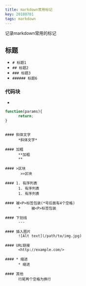 ```yaml
---
title: markdown常用标记
key: 20180701
tags: markdown
---
```

记录markdown常用的标记
<!--more-->
## 标题  
* `# 标题1`  
* `## 标题2`
* `### 标题3`
* `###### 标题6`

### 代码块  
* ``` 
``` javascript  
function(params){
      return;
}
```  
```

#### 斜体文字  
      *斜体文字*

#### 加粗  
      **加粗
      **

#### >区块  
       >>区块

#### 1. 有序列表  
      1. 有序列表
      1. 有序列表

#### 被<P>标签包装(*号后面有4个空格)  
      *     被<P>标签包装

#### 下划线  
      ---

#### 插入图片  
      ![Alt text](/path/to/img.jpg)

#### URL链接  
      <http://example.com/>

#### * 缩进  
      * 缩进

#### 其他
      行尾两个空格为换行